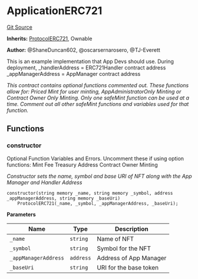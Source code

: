 # ApplicationERC721
[Git Source](https://github.com/thrackle-io/Tron/blob/239d60d1c3cbbef1a9f14ff953593a8a908ddbe0/src/example/ApplicationERC721.sol)

**Inherits:**
[ProtocolERC721](/src/token/ProtocolERC721.sol/contract.ProtocolERC721.md), Ownable

**Author:**
@ShaneDuncan602, @oscarsernarosero, @TJ-Everett

This is an example implementation that App Devs should use.
During deployment, _handlerAddress = ERC721Handler contract address
_appManagerAddress = AppManager contract address

*This contract contains optional functions commented out. These functions allow for: Priced Mint for user minting, AppAdministratorOnly Minting or Contract Owner Only Minting.
Only one safeMint function can be used at a time. Comment out all other safeMint functions and variables used for that function.*


## Functions
### constructor

Optional Function Variables and Errors. Uncomment these if using option functions:
Mint Fee
Treasury Address
Contract Owner Minting

*Constructor sets the name, symbol and base URI of NFT along with the App Manager and Handler Address*


```solidity
constructor(string memory _name, string memory _symbol, address _appManagerAddress, string memory _baseUri)
    ProtocolERC721(_name, _symbol, _appManagerAddress, _baseUri);
```
**Parameters**

|Name|Type|Description|
|----|----|-----------|
|`_name`|`string`|Name of NFT|
|`_symbol`|`string`|Symbol for the NFT|
|`_appManagerAddress`|`address`|Address of App Manager|
|`_baseUri`|`string`|URI for the base token|


